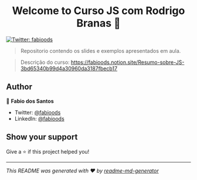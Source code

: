 <h1 align="center">Welcome to Curso JS com Rodrigo Branas 👋</h1>
<p>
  <a href="https://twitter.com/fabioods" target="_blank">
    <img alt="Twitter: fabioods" src="https://img.shields.io/twitter/follow/fabioods.svg?style=social" />
  </a>
</p>

> Repositorio contendo os slides e exemplos apresentados em aula.

> Descrição do curso: https://fabioods.notion.site/Resumo-sobre-JS-3bd65340b99d4a30960da3187fbecb17

## Author

👤 **Fabio dos Santos**

- Twitter: [@fabioods](https://twitter.com/fabioods)
- LinkedIn: [@fabioods](https://linkedin.com/in/fabioods)

## Show your support

Give a ⭐️ if this project helped you!

---

_This README was generated with ❤️ by [readme-md-generator](https://github.com/kefranabg/readme-md-generator)_
